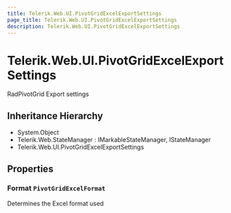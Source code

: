 ```yaml
---
title: Telerik.Web.UI.PivotGridExcelExportSettings
page_title: Telerik.Web.UI.PivotGridExcelExportSettings
description: Telerik.Web.UI.PivotGridExcelExportSettings
---
```


# Telerik.Web.UI.PivotGridExcelExportSettings

RadPivotGrid Export settings

## Inheritance Hierarchy

* System.Object
* Telerik.Web.StateManager : IMarkableStateManager, IStateManager
* Telerik.Web.UI.PivotGridExcelExportSettings

## Properties

###  Format `PivotGridExcelFormat`

Determines the Excel format used

